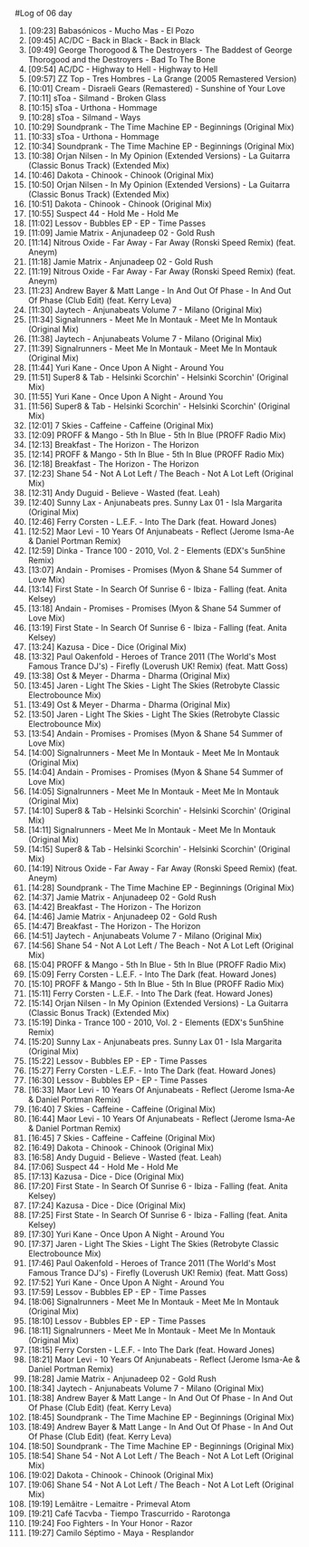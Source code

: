 #Log of 06 day

1. [09:23] Babasónicos - Mucho Mas - El Pozo
1. [09:45] AC/DC - Back in Black - Back in Black
1. [09:49] George Thorogood & The Destroyers - The Baddest of George Thorogood and the Destroyers - Bad To The Bone
1. [09:54] AC/DC - Highway to Hell - Highway to Hell
1. [09:57] ZZ Top - Tres Hombres - La Grange (2005 Remastered Version)
1. [10:01] Cream - Disraeli Gears (Remastered) - Sunshine of Your Love
1. [10:11] sToa - Silmand - Broken Glass
1. [10:15] sToa - Urthona - Hommage
1. [10:28] sToa - Silmand - Ways
1. [10:29] Soundprank - The Time Machine EP - Beginnings (Original Mix)
1. [10:33] sToa - Urthona - Hommage
1. [10:34] Soundprank - The Time Machine EP - Beginnings (Original Mix)
1. [10:38] Orjan Nilsen - In My Opinion (Extended Versions) - La Guitarra (Classic Bonus Track) (Extended Mix)
1. [10:46] Dakota - Chinook - Chinook (Original Mix)
1. [10:50] Orjan Nilsen - In My Opinion (Extended Versions) - La Guitarra (Classic Bonus Track) (Extended Mix)
1. [10:51] Dakota - Chinook - Chinook (Original Mix)
1. [10:55] Suspect 44 - Hold Me - Hold Me
1. [11:02] Lessov - Bubbles EP - EP - Time Passes
1. [11:09] Jamie Matrix - Anjunadeep 02 - Gold Rush
1. [11:14] Nitrous Oxide - Far Away - Far Away (Ronski Speed Remix) (feat. Aneym)
1. [11:18] Jamie Matrix - Anjunadeep 02 - Gold Rush
1. [11:19] Nitrous Oxide - Far Away - Far Away (Ronski Speed Remix) (feat. Aneym)
1. [11:23] Andrew Bayer & Matt Lange - In And Out Of Phase - In And Out Of Phase (Club Edit) (feat. Kerry Leva)
1. [11:30] Jaytech - Anjunabeats Volume 7 - Milano (Original Mix)
1. [11:34] Signalrunners - Meet Me In Montauk - Meet Me In Montauk (Original Mix)
1. [11:38] Jaytech - Anjunabeats Volume 7 - Milano (Original Mix)
1. [11:39] Signalrunners - Meet Me In Montauk - Meet Me In Montauk (Original Mix)
1. [11:44] Yuri Kane - Once Upon A Night - Around You
1. [11:51] Super8 & Tab - Helsinki Scorchin' - Helsinki Scorchin' (Original Mix)
1. [11:55] Yuri Kane - Once Upon A Night - Around You
1. [11:56] Super8 & Tab - Helsinki Scorchin' - Helsinki Scorchin' (Original Mix)
1. [12:01] 7 Skies - Caffeine - Caffeine (Original Mix)
1. [12:09] PROFF & Mango - 5th In Blue - 5th In Blue (PROFF Radio Mix)
1. [12:13] Breakfast - The Horizon - The Horizon
1. [12:14] PROFF & Mango - 5th In Blue - 5th In Blue (PROFF Radio Mix)
1. [12:18] Breakfast - The Horizon - The Horizon
1. [12:23] Shane 54 - Not A Lot Left / The Beach - Not A Lot Left (Original Mix)
1. [12:31] Andy Duguid - Believe - Wasted (feat. Leah)
1. [12:40] Sunny Lax - Anjunabeats pres. Sunny Lax 01 - Isla Margarita (Original Mix)
1. [12:46] Ferry Corsten - L.E.F. - Into The Dark (feat. Howard Jones)
1. [12:52] Maor Levi - 10 Years Of Anjunabeats - Reflect (Jerome Isma-Ae & Daniel Portman Remix)
1. [12:59] Dinka - Trance 100 - 2010, Vol. 2 - Elements (EDX's 5un5hine Remix)
1. [13:07] Andain - Promises - Promises (Myon & Shane 54 Summer of Love Mix)
1. [13:14] First State - In Search Of Sunrise 6 - Ibiza - Falling (feat. Anita Kelsey)
1. [13:18] Andain - Promises - Promises (Myon & Shane 54 Summer of Love Mix)
1. [13:19] First State - In Search Of Sunrise 6 - Ibiza - Falling (feat. Anita Kelsey)
1. [13:24] Kazusa - Dice - Dice (Original Mix)
1. [13:32] Paul Oakenfold - Heroes of Trance 2011 (The World's Most Famous Trance DJ's) - Firefly (Loverush UK! Remix) (feat. Matt Goss)
1. [13:38] Ost & Meyer - Dharma - Dharma (Original Mix)
1. [13:45] Jaren - Light The Skies - Light The Skies (Retrobyte Classic Electrobounce Mix)
1. [13:49] Ost & Meyer - Dharma - Dharma (Original Mix)
1. [13:50] Jaren - Light The Skies - Light The Skies (Retrobyte Classic Electrobounce Mix)
1. [13:54] Andain - Promises - Promises (Myon & Shane 54 Summer of Love Mix)
1. [14:00] Signalrunners - Meet Me In Montauk - Meet Me In Montauk (Original Mix)
1. [14:04] Andain - Promises - Promises (Myon & Shane 54 Summer of Love Mix)
1. [14:05] Signalrunners - Meet Me In Montauk - Meet Me In Montauk (Original Mix)
1. [14:10] Super8 & Tab - Helsinki Scorchin' - Helsinki Scorchin' (Original Mix)
1. [14:11] Signalrunners - Meet Me In Montauk - Meet Me In Montauk (Original Mix)
1. [14:15] Super8 & Tab - Helsinki Scorchin' - Helsinki Scorchin' (Original Mix)
1. [14:19] Nitrous Oxide - Far Away - Far Away (Ronski Speed Remix) (feat. Aneym)
1. [14:28] Soundprank - The Time Machine EP - Beginnings (Original Mix)
1. [14:37] Jamie Matrix - Anjunadeep 02 - Gold Rush
1. [14:42] Breakfast - The Horizon - The Horizon
1. [14:46] Jamie Matrix - Anjunadeep 02 - Gold Rush
1. [14:47] Breakfast - The Horizon - The Horizon
1. [14:51] Jaytech - Anjunabeats Volume 7 - Milano (Original Mix)
1. [14:56] Shane 54 - Not A Lot Left / The Beach - Not A Lot Left (Original Mix)
1. [15:04] PROFF & Mango - 5th In Blue - 5th In Blue (PROFF Radio Mix)
1. [15:09] Ferry Corsten - L.E.F. - Into The Dark (feat. Howard Jones)
1. [15:10] PROFF & Mango - 5th In Blue - 5th In Blue (PROFF Radio Mix)
1. [15:11] Ferry Corsten - L.E.F. - Into The Dark (feat. Howard Jones)
1. [15:14] Orjan Nilsen - In My Opinion (Extended Versions) - La Guitarra (Classic Bonus Track) (Extended Mix)
1. [15:19] Dinka - Trance 100 - 2010, Vol. 2 - Elements (EDX's 5un5hine Remix)
1. [15:20] Sunny Lax - Anjunabeats pres. Sunny Lax 01 - Isla Margarita (Original Mix)
1. [15:22] Lessov - Bubbles EP - EP - Time Passes
1. [15:27] Ferry Corsten - L.E.F. - Into The Dark (feat. Howard Jones)
1. [16:30] Lessov - Bubbles EP - EP - Time Passes
1. [16:33] Maor Levi - 10 Years Of Anjunabeats - Reflect (Jerome Isma-Ae & Daniel Portman Remix)
1. [16:40] 7 Skies - Caffeine - Caffeine (Original Mix)
1. [16:44] Maor Levi - 10 Years Of Anjunabeats - Reflect (Jerome Isma-Ae & Daniel Portman Remix)
1. [16:45] 7 Skies - Caffeine - Caffeine (Original Mix)
1. [16:49] Dakota - Chinook - Chinook (Original Mix)
1. [16:58] Andy Duguid - Believe - Wasted (feat. Leah)
1. [17:06] Suspect 44 - Hold Me - Hold Me
1. [17:13] Kazusa - Dice - Dice (Original Mix)
1. [17:20] First State - In Search Of Sunrise 6 - Ibiza - Falling (feat. Anita Kelsey)
1. [17:24] Kazusa - Dice - Dice (Original Mix)
1. [17:25] First State - In Search Of Sunrise 6 - Ibiza - Falling (feat. Anita Kelsey)
1. [17:30] Yuri Kane - Once Upon A Night - Around You
1. [17:37] Jaren - Light The Skies - Light The Skies (Retrobyte Classic Electrobounce Mix)
1. [17:46] Paul Oakenfold - Heroes of Trance 2011 (The World's Most Famous Trance DJ's) - Firefly (Loverush UK! Remix) (feat. Matt Goss)
1. [17:52] Yuri Kane - Once Upon A Night - Around You
1. [17:59] Lessov - Bubbles EP - EP - Time Passes
1. [18:06] Signalrunners - Meet Me In Montauk - Meet Me In Montauk (Original Mix)
1. [18:10] Lessov - Bubbles EP - EP - Time Passes
1. [18:11] Signalrunners - Meet Me In Montauk - Meet Me In Montauk (Original Mix)
1. [18:15] Ferry Corsten - L.E.F. - Into The Dark (feat. Howard Jones)
1. [18:21] Maor Levi - 10 Years Of Anjunabeats - Reflect (Jerome Isma-Ae & Daniel Portman Remix)
1. [18:28] Jamie Matrix - Anjunadeep 02 - Gold Rush
1. [18:34] Jaytech - Anjunabeats Volume 7 - Milano (Original Mix)
1. [18:38] Andrew Bayer & Matt Lange - In And Out Of Phase - In And Out Of Phase (Club Edit) (feat. Kerry Leva)
1. [18:45] Soundprank - The Time Machine EP - Beginnings (Original Mix)
1. [18:49] Andrew Bayer & Matt Lange - In And Out Of Phase - In And Out Of Phase (Club Edit) (feat. Kerry Leva)
1. [18:50] Soundprank - The Time Machine EP - Beginnings (Original Mix)
1. [18:54] Shane 54 - Not A Lot Left / The Beach - Not A Lot Left (Original Mix)
1. [19:02] Dakota - Chinook - Chinook (Original Mix)
1. [19:06] Shane 54 - Not A Lot Left / The Beach - Not A Lot Left (Original Mix)
1. [19:19] Lemâitre - Lemaitre - Primeval Atom
1. [19:21] Café Tacvba - Tiempo Trascurrido - Rarotonga
1. [19:24] Foo Fighters - In Your Honor - Razor
1. [19:27] Camilo Séptimo - Maya - Resplandor
